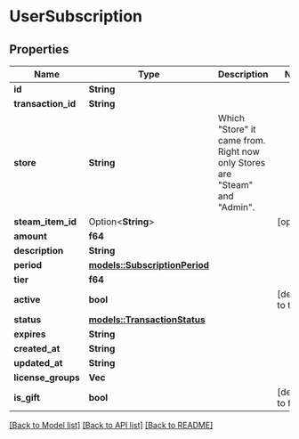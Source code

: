 # UserSubscription

## Properties

Name | Type | Description | Notes
------------ | ------------- | ------------- | -------------
**id** | **String** |  | 
**transaction_id** | **String** |  | 
**store** | **String** | Which \"Store\" it came from. Right now only Stores are \"Steam\" and \"Admin\". | 
**steam_item_id** | Option<**String**> |  | [optional]
**amount** | **f64** |  | 
**description** | **String** |  | 
**period** | [**models::SubscriptionPeriod**](SubscriptionPeriod.md) |  | 
**tier** | **f64** |  | 
**active** | **bool** |  | [default to true]
**status** | [**models::TransactionStatus**](TransactionStatus.md) |  | 
**expires** | **String** |  | 
**created_at** | **String** |  | 
**updated_at** | **String** |  | 
**license_groups** | **Vec<String>** |  | 
**is_gift** | **bool** |  | [default to false]

[[Back to Model list]](../README.md#documentation-for-models) [[Back to API list]](../README.md#documentation-for-api-endpoints) [[Back to README]](../README.md)



